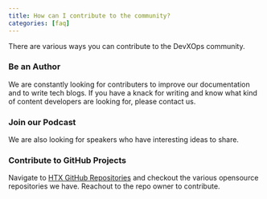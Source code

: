 ```yaml
---
title: How can I contribute to the community?
categories: [faq]
---
```


There are various ways you can contribute to the DevXOps community.

### Be an Author
We are constantly looking for contributers to improve our documentation and to write tech blogs. If you have a knack for writing and know what kind of content developers are looking for, please contact us.

### Join our Podcast
We are also looking for speakers who have interesting ideas to share.

### Contribute to GitHub Projects
Navigate to [HTX GitHub Repositories](https://github.com/htxsg) and checkout the various opensource repositories we have. Reachout to the repo owner to contribute.